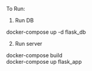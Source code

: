 To Run:

1. Run DB

docker-compose up -d flask_db

2. Run server

docker-compose build \
docker-compose up flask_app
